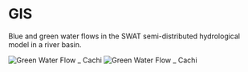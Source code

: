 # GIS
Blue and green water flows in the SWAT semi-distributed hydrological model in a river basin.

![Green Water Flow _ Cachi](https://user-images.githubusercontent.com/107366367/185747009-5d60076f-4c39-4825-95df-3bdc83b54d34.png)
![Green Water Flow _ Cachi](https://github.com/user-attachments/assets/7fc99fa1-f4af-4102-899b-200ea7f48cea)

